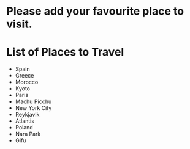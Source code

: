 # Please add your favourite place to visit.

# List of Places to Travel
- Spain
- Greece
- Morocco
- Kyoto
- Paris
- Machu Picchu
- New York City
- Reykjavik
- Atlantis
- Poland
- Nara Park
- Gifu
